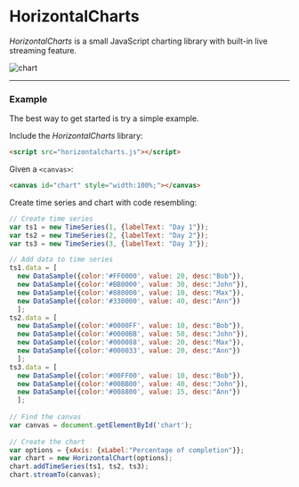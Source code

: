 # HorizontalCharts
*HorizontalCharts* is a small JavaScript charting library with built-in live streaming feature.

![chart](https://user-images.githubusercontent.com/5993480/138280570-0c7d3c0f-7671-4ae1-b5d4-fa89e587165e.png)

---

### Example
The best way to get started is try a simple example.

Include the *HorizontalCharts* library:

```html
<script src="horizontalcharts.js"></script>
```

Given a `<canvas>`:

```html
<canvas id="chart" style="width:100%;"></canvas>
```
Create time series and chart with code resembling:

```js
// Create time series
var ts1 = new TimeSeries(1, {labelText: "Day 1"});
var ts2 = new TimeSeries(2, {labelText: "Day 2"});
var ts3 = new TimeSeries(3, {labelText: "Day 3"});

// Add data to time series
ts1.data = [
  new DataSample({color:'#FF0000', value: 20, desc:"Bob"}),
  new DataSample({color:'#BB0000', value: 30, desc:"John"}),
  new DataSample({color:'#880000', value: 10, desc:"Max"}),
  new DataSample({color:'#330000', value: 40, desc:"Ann"})
  ];
ts2.data = [
  new DataSample({color:'#0000FF', value: 10, desc:"Bob"}),
  new DataSample({color:'#0000BB', value: 50, desc:"John"}),
  new DataSample({color:'#000088', value: 20, desc:"Max"}),
  new DataSample({color:'#000033', value: 20, desc:"Ann"})
  ];
ts3.data = [
  new DataSample({color:'#00FF00', value: 10, desc:"Bob"}),
  new DataSample({color:'#00BB00', value: 40, desc:"John"}),
  new DataSample({color:'#008800', value: 15, desc:"Ann"})
  ];
  
// Find the canvas
var canvas = document.getElementById('chart');
  
// Create the chart
var options = {xAxis: {xLabel:"Percentage of completion"}};
var chart = new HorizontalChart(options);
chart.addTimeSeries(ts1, ts2, ts3);
chart.streamTo(canvas);
```
